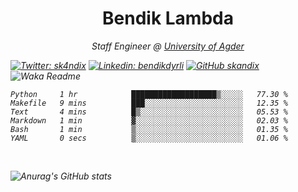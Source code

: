 <h1 align="center"> Bendik Lambda </h1>
<p align="center"><em>Staff Engineer @ <a href="http://www.uia.no">University of Agder</a></p>



[![Twitter: sk4ndix](https://img.shields.io/twitter/follow/sk4ndix?style=social)](https://twitter.com/sk4ndix)
[![Linkedin: bendikdyrli](https://img.shields.io/badge/-bendikdyrli-blue?style=flat-square&logo=Linkedin&logoColor=white&link=https://www.linkedin.com/in/bendikdyrli/)](https://www.linkedin.com/in/bendikdyrli/)
[![GitHub skandix](https://img.shields.io/github/followers/skandix?label=follow&style=social)](https://github.com/skandix)
![Waka Readme](https://github.com/skandix/skandix/workflows/Waka%20Readme/badge.svg)


<!--START_SECTION:waka-->

```text
Python     1 hr            ███████████████████▒░░░░░   77.30 %
Makefile   9 mins          ███░░░░░░░░░░░░░░░░░░░░░░   12.35 %
Text       4 mins          █▒░░░░░░░░░░░░░░░░░░░░░░░   05.53 %
Markdown   1 min           ▓░░░░░░░░░░░░░░░░░░░░░░░░   02.03 %
Bash       1 min           ▒░░░░░░░░░░░░░░░░░░░░░░░░   01.35 %
YAML       0 secs          ▒░░░░░░░░░░░░░░░░░░░░░░░░   01.06 %
```

<!--END_SECTION:waka-->

  <br>
  
![Anurag's GitHub stats](https://github-readme-stats.vercel.app/api?username=skandix&show_icons=true&theme=tokyonight)


